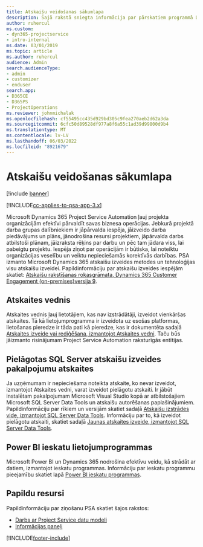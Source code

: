 ```yaml
---
title: Atskaišu veidošanas sākumlapa
description: Šajā rakstā sniegta informācija par pārskatiem programmā Dynamics 365 Project Service Automation.
author: ruhercul
ms.custom:
- dyn365-projectservice
- intro-internal
ms.date: 03/01/2019
ms.topic: article
ms.author: ruhercul
audience: Admin
search.audienceType:
- admin
- customizer
- enduser
search.app:
- D365CE
- D365PS
- ProjectOperations
ms.reviewer: johnmichalak
ms.openlocfilehash: cf55495cc435d929bd305c9fea270aeb2d62a3da
ms.sourcegitcommit: 6cfc50d89528df977a8f6a55c1ad39d99800d9b4
ms.translationtype: MT
ms.contentlocale: lv-LV
ms.lasthandoff: 06/03/2022
ms.locfileid: "8921679"
---
```

# <a name="reporting-home-page"></a>Atskaišu veidošanas sākumlapa

[!include [banner](../includes/psa-now-project-operations.md)]

[!INCLUDE[cc-applies-to-psa-app-3.x](../includes/cc-applies-to-psa-app-3x.md)]

Microsoft Dynamics 365 Project Service Automation ļauj projekta organizācijām efektīvi pārvaldīt savas biznesa operācijas. Jebkurā projektā darba grupas dalībniekiem ir jāpārvalda iespēja, jāizveido darba piedāvājums un plāns, jānodrošina resursi projektiem, jāpārvalda darbs atbilstoši plānam, jāizraksta rēķins par darbu un pēc tam jādara viss, lai pabeigtu projektu. Iespēja ziņot par operācijām ir būtiska, lai noteiktu organizācijas veselību un veiktu nepieciešamās korektīvās darbības. PSA izmanto Microsoft Dynamics 365 atskaišu izveides metodes un tehnoloģijas visu atskaišu izveidei. Papildinformāciju par atskaišu izveides iespējām skatiet: [Atskaišu rakstīšanas rokasgrāmata, Dynamics 365 Customer Engagement (on-premises)versija 9](/dynamics365/customerengagement/on-premises/analytics/reporting-analytics-with-dynamics-365).

## <a name="report-wizard"></a>Atskaites vednis

Atskaites vednis ļauj lietotājiem, kas nav izstrādātāji, izveidot vienkāršas atskaites. Tā kā lietojumprogramma ir izveidota uz esošas platformas, lietošanas pieredze ir tāda pati kā pieredze, kas ir dokumentēta sadaļā [Atskaites izveide vai rediģēšana, izmantojot Atskaites vedni](/dynamics365/customerengagement/on-premises/basics/create-edit-copy-report-wizard). Taču būs jāizmanto risinājumam Project Service Automation raksturīgās entītijas.

## <a name="custom-sql-server-reporting-services-reports"></a>Pielāgotas SQL Server atskaišu izveides pakalpojumu atskaites

Ja uzņēmumam ir nepieciešama noteikta atskaite, ko nevar izveidot, izmantojot Atskaites vedni, varat izveidot pielāgotu atskaiti. Ir jābūt instalētam pakalpojumam Microsoft Visual Studio kopā ar atbilstošajiem Microsoft SQL Server Data Tools un atskaišu autorēšanas paplašinājumiem. Papildinformāciju par rīkiem un versijām skatiet sadaļā [Atskaišu izstrādes vide, izmantojot SQL Server Data Tools](/dynamics365/customerengagement/on-premises/analytics/report-writing-environment-using-sql-server-data-tools). Informāciju par to, kā izveidot pielāgotu atskaiti, skatiet sadaļā [Jaunas atskaites izveide, izmantojot SQL Server Data Tools](/dynamics365/customerengagement/on-premises/analytics/create-a-new-report-using-sql-server-data-tools).

## <a name="power-bi-insights-apps"></a>Power BI ieskatu lietojumprogrammas

Microsoft Power BI un Dynamics 365 nodrošina efektīvu veidu, kā strādāt ar datiem, izmantojot ieskatu programmas. Informāciju par ieskatu programmu pieejamību skatiet lapā [Power BI ieskatu programmas](https://powerbi.microsoft.com/power-bi-insights-apps/).


## <a name="additional-resources"></a>Papildu resursi
Papildinformāciju par ziņošanu PSA skatiet šajos rakstos:

- [Darbs ar Project Service datu modeli](reports-working-project-service-data-model.md)
- [Informācijas paneļi](reports-dashboards.md)



[!INCLUDE[footer-include](../includes/footer-banner.md)]

